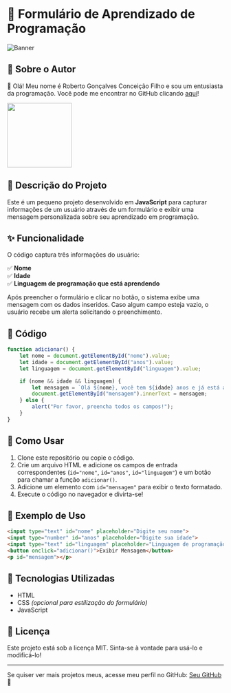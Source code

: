 # 📌 Formulário de Aprendizado de Programação

![Banner](https://pixabay.com/pt/photos/bin%C3%A1rio-c%C3%B3digo-bin%C3%A1rio-2910663/)

## 🧑 Sobre o Autor

👋 Olá! Meu nome é Roberto Gonçalves Conceição Filho e sou um entusiasta da programação. Você pode me encontrar no GitHub clicando [aqui](https://github.com/Betinho1990)!

<img src = "https://avatars.githubusercontent.com/u/194714356?v=4" width="150" height="150">

## 🚀 Descrição do Projeto

Este é um pequeno projeto desenvolvido em **JavaScript** para capturar informações de um usuário através de um formulário e exibir uma mensagem personalizada sobre seu aprendizado em programação.

## ✨ Funcionalidade

O código captura três informações do usuário:

✅ **Nome**  
✅ **Idade**  
✅ **Linguagem de programação que está aprendendo**  

Após preencher o formulário e clicar no botão, o sistema exibe uma mensagem com os dados inseridos. Caso algum campo esteja vazio, o usuário recebe um alerta solicitando o preenchimento.

## 📝 Código

```javascript
function adicionar() {
    let nome = document.getElementById("nome").value;
    let idade = document.getElementById("anos").value;
    let linguagem = document.getElementById("linguagem").value;

    if (nome && idade && linguagem) {
        let mensagem = `Olá ${nome}, você tem ${idade} anos e já está aprendendo ${linguagem}!`;
        document.getElementById("mensagem").innerText = mensagem;
    } else {
        alert("Por favor, preencha todos os campos!");
    }
}
```

## 📌 Como Usar

1. Clone este repositório ou copie o código.
2. Crie um arquivo HTML e adicione os campos de entrada correspondentes (`id="nome"`, `id="anos"`, `id="linguagem"`) e um botão para chamar a função `adicionar()`.
3. Adicione um elemento com `id="mensagem"` para exibir o texto formatado.
4. Execute o código no navegador e divirta-se!

## 🎨 Exemplo de Uso

```html
<input type="text" id="nome" placeholder="Digite seu nome">
<input type="number" id="anos" placeholder="Digite sua idade">
<input type="text" id="linguagem" placeholder="Linguagem de programação">
<button onclick="adicionar()">Exibir Mensagem</button>
<p id="mensagem"></p>
```

## 🔗 Tecnologias Utilizadas

- HTML
- CSS *(opcional para estilização do formulário)*
- JavaScript

## 📜 Licença

Este projeto está sob a licença MIT. Sinta-se à vontade para usá-lo e modificá-lo!

---

Se quiser ver mais projetos meus, acesse meu perfil no GitHub: [Seu GitHub](https://github.com/Betinho1990) 🚀
